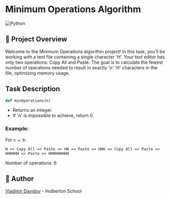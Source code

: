 # Minimum Operations Algorithm

![Python](https://img.shields.io/badge/Python-Algorithms-blue?style=for-the-badge&logo=python&logoColor=white)


## 🧐 Project Overview
Welcome to the Minimum Operations algorithm project! In this task, you'll be working with a text file containing a single character 'H'. Your text editor has only two operations: Copy All and Paste. The goal is to calculate the fewest number of operations needed to result in exactly 'n' 'H' characters in the file, optimizing memory usage.

## Task Description



```python
def minOperations(n)
```

- Returns an integer.
- If 'n' is impossible to achieve, return 0.

### Example:

For `n = 9`:

```
H => Copy All => Paste => HH => Paste => HHH => Copy All => Paste => HHHHHH => Paste => HHHHHHHHH
```

Number of operations: 6


##  🙇 Author

[Vladimir Davidov](https://github.com/v-dav) - Holberton School
